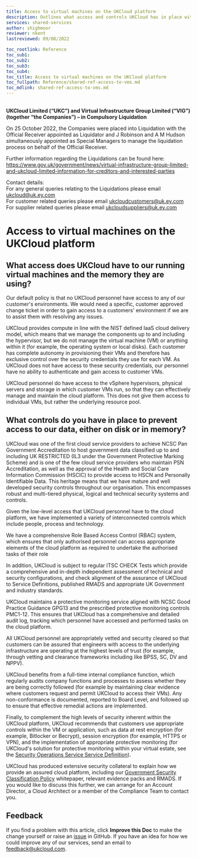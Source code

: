 ```yaml
---
title: Access to virtual machines on the UKCloud platform
description: Outlines what access and controls UKCloud has in place with regards to customer virtual machines.
services: shared-services
author: shighmoor
reviewer: nkent
lastreviewed: 09/08/2022

toc_rootlink: Reference
toc_sub1: 
toc_sub2:
toc_sub3:
toc_sub4:
toc_title: Access to virtual machines on the UKCloud platform
toc_fullpath: Reference/shared-ref-access-to-vms.md
toc_mdlink: shared-ref-access-to-vms.md
---
```


<br>**UKCloud Limited (“UKC”) and Virtual Infrastructure Group Limited (“VIG”) (together “the Companies”) – in Compulsory Liquidation**

On 25 October 2022, the Companies were placed into Liquidation with the Official Receiver appointed as Liquidator and J Robinson and A M Hudson simultaneously appointed as Special Managers to manage the liquidation process on behalf of the Official Receiver.

Further information regarding the Liquidations can be found here: <https://www.gov.uk/government/news/virtual-infrastructure-group-limited-and-ukcloud-limited-information-for-creditors-and-interested-parties>

Contact details:<br>
For any general queries relating to the Liquidations please email <ukcloud@uk.ey.com><br>
For customer related queries please email <ukcloudcustomers@uk.ey.com><br>
For supplier related queries please email <ukcloudsuppliers@uk.ey.com>

# Access to virtual machines on the UKCloud platform

## What access does UKCloud have to our running virtual machines and the memory they are using?

Our default policy is that no UKCloud personnel have access to any of our customer's environments. We would need a specific, customer approved change ticket in order to gain access to a customers' environment if we are to assist them with resolving any issues.

UKCloud provides compute in line with the NIST defined IaaS cloud delivery model, which means that we manage the components up to and including the hypervisor, but we do not manage the virtual machine (VM) or anything within it (for example, the operating system or local disks). Each customer has complete autonomy in provisioning their VMs and therefore has exclusive control over the security credentials they use for each VM. As UKCloud does not have access to these security credentials, our personnel have no ability to authenticate and gain access to customer VMs.

UKCloud personnel do have access to the vSphere hypervisors, physical servers and storage in which customer VMs run, so that they can effectively manage and maintain the cloud platform. This does not give them access to individual VMs, but rather the underlying resource pool.

## What controls do you have in place to prevent access to our data, either on disk or in memory?

UKCloud was one of the first cloud service providers to achieve NCSC Pan Government Accreditation to host government data classified up to and including UK RESTRICTED (IL3 under the Government Protective Marking Scheme) and is one of the few cloud service providers who maintain PSN Accreditation, as well as the approval of the Health and Social Care Information Commission (HSCIC) to provide access to HSCN and Personally Identifiable Data. This heritage means that we have mature and well developed security controls throughout our organisation. This encompasses robust and multi-tiered physical, logical and technical security systems and controls.

Given the low-level access that UKCloud personnel have to the cloud platform, we have implemented a variety of interconnected controls which include people, process and technology.

We have a comprehensive Role Based Access Control (RBAC) system, which ensures that only authorised personnel can access appropriate elements of the cloud platform as required to undertake the authorised tasks of their role

In addition, UKCloud is subject to regular ITSC CHECK Tests which provide a comprehensive and in-depth independent assessment of technical and security configurations, and check alignment of the assurance of UKCloud to Service Definitions, published RMADS and appropriate UK Government and industry standards.

UKCloud maintains a protective monitoring service aligned with NCSC Good Practice Guidance GPG13 and the prescribed protective monitoring controls PMC1-12. This ensures that UKCloud has a comprehensive and detailed audit log, tracking which personnel have accessed and performed tasks on the cloud platform.

All UKCloud personnel are appropriately vetted and security cleared so that customers can be assured that engineers with access to the underlying infrastructure are operating at the highest levels of trust (for example, through vetting and clearance frameworks including like BPSS, SC, DV and NPPV).

UKCloud benefits from a full-time internal compliance function, which regularly audits company functions and processes to assess whether they are being correctly followed (for example by maintaining clear evidence where customers request and permit UKCloud to access their VMs). Any non-conformance is documented, reported to Board Level, and followed up to ensure that effective remedial actions are implemented.

Finally, to complement the high levels of security inherent within the UKCloud platform, UKCloud recommends that customers use appropriate controls within the VM or application, such as data at rest encryption (for example, Bitlocker or Becrypt), session encryption (for example, HTTPS or VPN), and the implementation of appropriate protective monitoring (for UKCloud's solution for protective monitoring within your virtual estate, see the [Security Operations Service Service Definition](https://ukcloud.com/app/uploads/2022/08/ukc-svc-239-security-operations-service-service-definition-13.0.pdf)).

UKCloud has produced extensive security collateral to explain how we provide an assured cloud platform, including our [Government Security Classification Policy](https://ukcloud.com/wp-content/uploads/2016/08/UKCloud_WhitePaper_RGB_Digital_Government_Security_Classifications_policy.pdf) whitepaper, relevant evidence packs and RMADS. If you would like to discuss this further, we can arrange for an Account Director, a Cloud Architect or a member of the Compliance Team to contact you.

## Feedback

If you find a problem with this article, click **Improve this Doc** to make the change yourself or raise an [issue](https://github.com/UKCloud/documentation/issues) in GitHub. If you have an idea for how we could improve any of our services, send an email to <feedback@ukcloud.com>.
